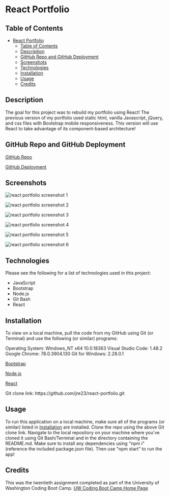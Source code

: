 # React Portfolio

## Table of Contents

- [React Portfolio](#react-portfolio)
  - [Table of Contents](#table-of-contents)
  - [Description](#description)
  - [GitHub Repo and GitHub Deployment](#github-repo-and-github-deployment)
  - [Screenshots](#screenshots)
  - [Technologies](#technologies)
  - [Installation](#installation)
  - [Usage](#usage)
  - [Credits](#credits)

## Description

The goal for this project was to rebuild my portfolio using React! The previous version of my portfolio used static html, vanilla Javascript, jQuery, and css files with Bootstrap mobile responsiveness. This version will use React to take advantage of its component-based architecture!

## GitHub Repo and GitHub Deployment

[GitHub Repo](https://github.com/jre23/react-portfolio)

[GitHub Deployment](https://jre23.github.io/react-portfolio)

## Screenshots

![react portfolio screenshot 1](https://user-images.githubusercontent.com/69170823/104141771-3e7f4180-536d-11eb-88ec-8d71d2a93bf1.png)

![react portfolio screenshot 2](https://user-images.githubusercontent.com/69170823/104141747-1a236500-536d-11eb-8b41-fa8fae9f94e1.png)

![react portfolio screenshot 3](https://user-images.githubusercontent.com/69170823/107104879-82346200-67d8-11eb-934d-760bae9b432d.png)

![react portfolio screenshot 4](https://user-images.githubusercontent.com/69170823/107104905-9aa47c80-67d8-11eb-9f20-6c90b0d89292.png)

![react portfolio screenshot 5](https://user-images.githubusercontent.com/69170823/104141873-bc434d00-536d-11eb-86fd-40b86583e95a.png)

![react portfolio screenshot 6](https://user-images.githubusercontent.com/69170823/107104938-c6bffd80-67d8-11eb-9267-8612314d4e92.png)

## Technologies

Please see the following for a list of technologies used in this project:

- JavaScript
- Bootstrap
- Node.js
- Git Bash
- React

## Installation

To view on a local machine, pull the code from my GitHub using Git (or Terminal) and use the following (or similar) programs:

Operating System: Windows_NT x64 10.0.18363
Visual Studio Code: 1.48.2
Google Chrome: 78.0.3904.130
Git for Windows: 2.28.0.1

[Bootstrap](https://getbootstrap.com)

[Node.js](https://nodejs.org/en)

[React](https://reactjs.org)

Git clone link: htt<span>ps://github.com/jre23/react-portfolio.git</span>

## Usage

To run this application on a local machine, make sure all of the programs (or similar) listed in [Installation](#Installation) are installed. Clone the repo using the above Git clone link. Navigate to the local repository on your machine where you've cloned it using Git Bash/Terminal and in the directory containing the README.md. Make sure to install any dependencies using "npm i" (reference the included package.json file). Then use "npm start" to run the app!

## Credits

This was the twentieth assignment completed as part of the University of Washington Coding Boot Camp. [UW Coding Boot Camp Home Page](https://bootcamp.uw.edu/coding/)
